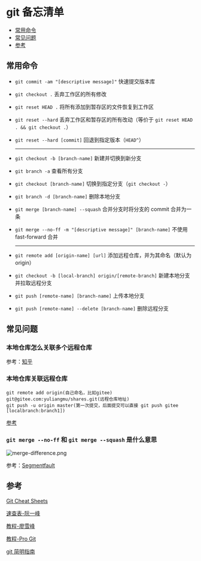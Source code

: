 # git 备忘清单

- [常用命令](#常用命令)
- [常见问题](#常见问题)
- [参考](#参考)

## 常用命令

- `git commit -am "[descriptive message]"` 快速提交版本库

- `git checkout .` 丢弃工作区的所有修改

- `git reset HEAD .` 将所有添加到暂存区的文件恢复到工作区

- `git reset --hard` 丢弃工作区和暂存区的所有改动（等价于 `git reset HEAD . && git checkout .`）

- `git reset --hard [commit]` 回退到指定版本（`HEAD^`）

  ---

- `git checkout -b [branch-name]` 新建并切换到新分支

- `git branch -a` 查看所有分支

- `git checkout [branch-name]` 切换到指定分支（`git checkout -`）

- `git branch -d [branch-name]` 删除本地分支

- `git merge [branch-name] --squash` 合并分支时将分支的 commit 合并为一条

- `git merge --no-ff -m "[descriptive message]" [branch-name]` 不使用 fast-forward 合并

  ---

- `git remote add [origin-name] [url]` 添加远程仓库，并为其命名（默认为 origin）

- `git checkout -b [local-branch] origin/[remote-branch]` 新建本地分支并拉取远程分支

- `git push [remote-name] [branch-name]` 上传本地分支

- `git push [remote-name] --delete [branch-name]` 删除远程分支

## 常见问题

### 本地仓库怎么关联多个远程仓库

参考：[知乎](https://www.zhihu.com/question/46543115/answer/101761754)

### 本地仓库关联远程仓库

```git
git remote add origin(自己命名，比如gitee) git@gitee.com:yuliangmu/shares.git(远程仓库地址)
git push -u origin master(第一次提交，后面提交可以直接 git push gitee [localbranch:branch1])
```

[参考](https://www.liaoxuefeng.com/wiki/896043488029600/898732864121440)

### `git merge --no-ff` 和 `git merge --squash` 是什么意思

![merge-difference.png](https://i.loli.net/2019/03/19/5c90e04054b06.png)

参考：[Segmentfault](https://segmentfault.com/q/1010000002477106/a-1020000002519351)

## 参考

[Git Cheat Sheets](https://github.github.com/training-kit/)

[速查表-阮一峰](http://www.ruanyifeng.com/blog/2015/12/git-cheat-sheet.html)

[教程-廖雪峰](https://www.liaoxuefeng.com/wiki/0013739516305929606dd18361248578c67b8067c8c017b000)

[教程-Pro Git](https://git-scm.com/book/en/v2)

[git 简明指南](http://rogerdudler.github.io/git-guide/index.zh.html)
